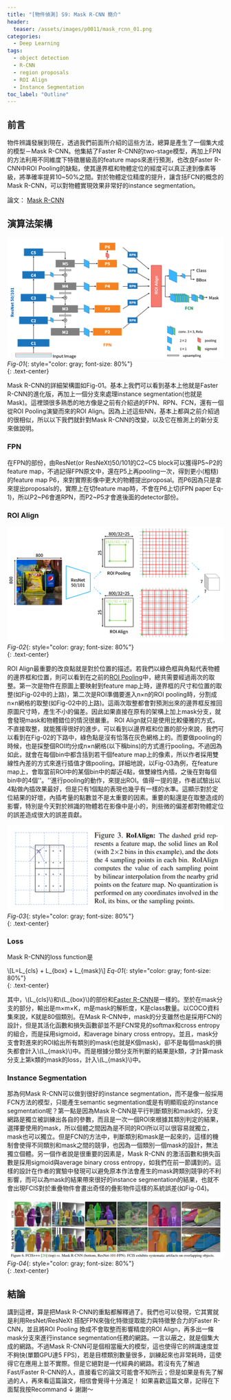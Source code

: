 ```yaml
---
title: "[物件偵測] S9: Mask R-CNN 簡介"
header:
  teaser: /assets/images/p0011/mask_rcnn_01.png
categories:
  - Deep Learning
tags:
  - object detection
  - R-CNN
  - region proposals
  - ROI Align
  - Instance Segmentation
toc_label: "Outline"
---
```


## 前言
物件辨識發展到現在，透過我們前面所介紹的這些方法，總算是產生了一個集大成的模型－Mask R-CNN。他集結了Faster R-CNN的two-stage模型，再加上FPN的方法利用不同維度下特徵層級高的feature maps來進行預測，也改良Faster R-CNN中ROI Pooling的缺點，使其邊界框和物體定位的經度可以真正達到像素等級，將準確率提昇10~50%之間。對於物體定位精度的提升，讓含括FCN的概念的Mask R-CNN，可以對物體實現效果非常好的instance segmentation。  

論文：
[Mask R-CNN](https://arxiv.org/abs/1703.06870)


## 演算法架構
![](/assets/images/p0011/mask_rcnn_01.png)
*Fig-01*{: style="color: gray; font-size: 80%"}  
{: .text-center}  

Mask R-CNN的詳細架構圖如Fig-01。基本上我們可以看到基本上他就是Faster R-CNN的進化版，再加上一個分支來處理instance segmentation(也就是Mask)。這裡頭很多熟悉的地方像是之前有介紹過的FPN、RPN、FCN，還有一個從ROI Pooling演變而來的ROI Align。因為上述這些NN，基本上都與之前介紹過的很相似，所以以下我們就針對Mask R-CNN的改變，以及它在檢測上的新分支來做說明。

### FPN
在FPN的部份，由ResNet(or ResNeXt)50/101的C2~C5 block可以獲得P5~P2的feature map，不過記得FPN原文中，還在P5上再pooling一次，得到更小(粗糙)的feature map P6，來對實際影像中更大的物體提出proposal。而P6因為只是拿來提出proposals的，實際上在切feature map時，不會在P6上切(FPN paper Eq-1)，所以P2~P6會進RPN，而P2~P5才會進後面的detector部份。

### ROI Align  

![](/assets/images/p0011/mask_rcnn_03.png)
*Fig-02*{: style="color: gray; font-size: 80%"}  
{: .text-center}  

ROI Align最重要的改良點就是對於位置的描述。若我們以綠色框與角點代表物體的邊界框和位置，則可以看到在之前的[ROI Pooling](https://yuweichiu.github.io/object%20detection/deep%20learning/Object-Detection-S2-Fast-R-CNN/#roi-pooling-layer)中，總共需要經過兩次的取整。第一次是物件在原圖上要映射到feature map上時，邊界框的尺寸和位置的取整(如Fig-02中的上路)，第二次是ROI準備要進入n×n的ROI pooling時，分割成n×n網格的取整(如Fig-02中的上路)。這兩次取整都會對預測出來的邊界框反推回原圖尺寸時，產生不小的偏差。因此如果直接在原有的架構上加上mask分支，就會發現mask和物體錯位的情況很嚴重。
ROI Align就只是使用比較優雅的方式，不直接取整，就能獲得很好的進步。可以看到以邊界框和位置的部分來說，我們可以看到在Fig-02的下路中，綠色點是沒有恰落在灰色網格上的。而要做pooling的時候，也是採整個ROI均分成n×n網格(以下稱bins)的方式進行pooling。不過因為如此，就會在每個bin中都含括到若干個feature map上的像素，所以作者採用雙線性內差的方式來進行插值才做pooling。詳細地說，以Fig-03為例，在feature map上，會取當前ROI中的某個bin中的鄰近4點，做雙線性內插，之後在對每個bin中的4個''。''進行pooling的動作，來提出ROI。值得一提的是，作者試驗出以4點做內插效果最好，但是只有1個點的表現也幾乎有一樣的水準。這顯示對於定位結果的好壞，內插考量的點數並不是太重要的因素。重要的點還是在取整造成的影響，特別是今天對於辨識的物體若在影像中是小的，則些微的偏差都對物體定位的誤差造成很大的誤差貢獻。

![](/assets/images/p0011/mask_rcnn_04.png)
*Fig-03*{: style="color: gray; font-size: 80%"}  
{: .text-center}  

### Loss
Mask R-CNN的loss function是  

\\[L=L_{cls} + L_{box} + L_{mask}\\]
*Eq-01*{: style="color: gray; font-size: 80%"}  
{: .text-center}  

其中，\\(L_{cls}\\)和\\(L_{box}\\)的部份和[Faster R-CNN](https://yuweichiu.github.io/object%20detection/deep%20learning/Object-Detection-S2-Fast-R-CNN/#loss)是一樣的。至於在mask分支的部分，輸出是m×m×K，m是mask的解析度，K是class數量。以COCO資料集來說，K就是80個類別。在Mask R-CNN中，mask的分支雖然也是採用FCN的設計，但是其活化函數和損失函數卻並不是FCN常見的softmax和cross entropy的組合，而是採用sigmoid，和average binary cross entropy。並且，mask分支會對進來的ROI給出所有類別的mask(也就是K個mask)，卻不是每個mask的損失都會計入\\(L_{mask}\\)中。而是根據分類分支所判斷的結果是k類，才計算mask分支上第k類的mask的loss，計入\\(L_{mask}\\)中。  

### Instance Segmentation  
那為何Mask R-CNN可以做到很好的instance segmentation，而不是像一般採用FCN方法的模型，只能產生semantic segmentation或是有明顯瑕疵的instance segmentation呢？第一點是因為Mask R-CNN是平行判斷類別和mask的，分支網路是獨立被訓練出各自的參數，而且是一次一個ROI來根據其類別判定的結果，選擇要使用的mask，所以個體之間因為是不同的ROI所以可以很容易就獨立，mask也可以獨立。但是FCN的方法中，判斷類別和mask是一起來的，這樣的機制會使得不同類別和mask之間的競爭，也因為一個類別一個mask的設計，無法獨立個體。另一個作者說是很重要的因素是，Mask R-CNN 的激活函數和損失函數是採用sigmoid與average binary cross entropy，如我們在前一節講到的。這樣的設計在作者的實驗中發現可以避免原本作法會產生的mask跨類別競爭的不利影響，而可以為mask的結果帶來很好的instance segmentation的結果，也就不會出現FCIS對於重疊物件會畫出奇怪的疊影物件這樣的系統誤差(如Fig-04)。  

![](/assets/images/p0011/mask_rcnn_05.png)
*Fig-04*{: style="color: gray; font-size: 80%"}  
{: .text-center}  

## 結論
講到這裡，算是把Mask R-CNN的重點都解釋過了。我們也可以發現，它其實就是利用ResNet/ResNeXt 搭配FPN來強化特徵提取能力與特徵整合力的Faster R-CNN，並且將ROI Pooling 換成不會取整而影響精度的ROI Align，再多出一條mask分支來進行instance segmentation任務的網路。一言以蔽之，就是個集大成的網路。不過Mask R-CNN可是個相當龐大的模型，這也使得它的辨識速度並不夠快(單顆GPU達5 FPS)，若是目標類別數量很多，訓練起來也非常耗時，這使得它在應用上並不實際。但是它絕對是一代經典的網路。若沒有先了解過Fast/Faster R-CNN的人，直接看它的論文可能會不知所云；但是如果是有先了解過的人，再來看這篇論文，相信會覺得十分滿足！
如果喜歡這篇文章，記得在下面幫我按Recommand ↓
謝謝～
